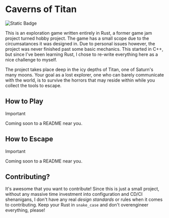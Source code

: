 # Caverns of Titan

![Static Badge](https://img.shields.io/badge/Built_with-rust-orange?logo=rust)

This is an exploration game written entirely in Rust, a former game jam project turned hobby project. The game has a small scope due to the circumsatances it was designed in. Due to personal issues however, the project was never finished past some basic mechanics. This started in C++, but since I've been learning Rust, I chose to re-write everything here as a nice challenge to myself.

The project takes place deep in the icy depths of Titan, one of Saturn's many moons. Your goal as a lost explorer, one who can barely communicate with the world, is to survive the horrors that may reside within while you collect the tools to escape.

## How to Play

> [!IMPORTANT]
> Coming soon to a README near you.

## How to Escape

> [!IMPORTANT]
> Coming soon to a README near you.

## Contributing?

It's awesome that you want to contribute! Since this is just a small project, without any massive time investment into configuration and CD/CI shenanigans, I don't have any real *design standards* or rules when it comes to contributing. Keep your Rust in `snake_case` and don't overengineer everything, please!